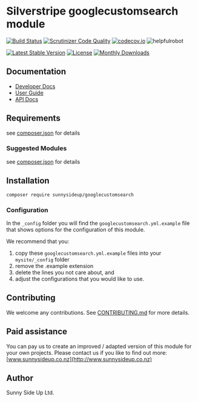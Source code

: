 # Silverstripe googlecustomsearch module
[![Build Status](https://travis-ci.org/sunnysideup/silverstripe-googlecustomsearch.svg?branch=master)](https://travis-ci.org/sunnysideup/silverstripe-googlecustomsearch)
[![Scrutinizer Code Quality](https://scrutinizer-ci.com/g/sunnysideup/silverstripe-googlecustomsearch/badges/quality-score.png?b=master)](https://scrutinizer-ci.com/g/sunnysideup/silverstripe-googlecustomsearch/?branch=master)
[![codecov.io](https://codecov.io/github/sunnysideup/silverstripe-googlecustomsearch/coverage.svg?branch=master)](https://codecov.io/github/sunnysideup/silverstripe-googlecustomsearch?branch=master)
![helpfulrobot](https://helpfulrobot.io/sunnysideup/googlecustomsearch/badge)

[![Latest Stable Version](https://poser.pugx.org/sunnysideup/googlecustomsearch/version)](https://packagist.org/packages/sunnysideup/googlecustomsearch)
[![License](https://poser.pugx.org/sunnysideup/googlecustomsearch/license)](https://packagist.org/packages/sunnysideup/googlecustomsearch)
[![Monthly Downloads](https://poser.pugx.org/sunnysideup/googlecustomsearch/d/monthly)](https://packagist.org/packages/sunnysideup/googlecustomsearch)


## Documentation



 * [Developer Docs](docs/en/INDEX.md)
 * [User Guide](docs/en/userguide.md)
 * [API Docs](http://docs.ssmods.com/sunnysideup/googlecustomsearch/classes.xhtml)

## Requirements



see [composer.json](composer.json) for details

### Suggested Modules



see [composer.json](composer.json) for details


## Installation


```
composer require sunnysideup/googlecustomsearch
```

### Configuration



In the `_config` folder you will find the `googlecustomsearch.yml.example`
file that shows options for the configuration of this module.

We recommend that you:

  1. copy these `googlecustomsearch.yml.example` files into your
`mysite/_config` folder
  2. remove the .example extension
  3. delete the lines you not care about, and
  4. adjust the configurations that you would like to use.


## Contributing



We welcome any contributions. See [CONTRIBUTING.md](CONTRIBUTING.md) for more details.

## Paid assistance



You can pay us to create an improved / adapted version of this module for your own projects.  Please contact us if you like to find out more: [www.sunnysideup.co.nz](http://www.sunnysideup.co.nz)

## Author



Sunny Side Up Ltd.
